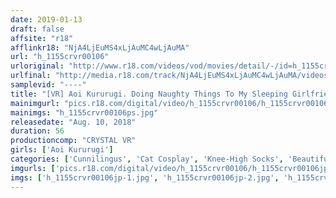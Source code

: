 ```yaml
---
date: 2019-01-13
draft: false
affsite: "r18"
afflinkr18: "NjA4LjEuMS4xLjAuMC4wLjAuMA"
url: "h_1155crvr00106"
urloriginal: "http://www.r18.com/videos/vod/movies/detail/-/id=h_1155crvr00106"
urlfinal: "http://media.r18.com/track/NjA4LjEuMS4xLjAuMC4wLjAuMA/videos/vod/movies/detail/-/id=h_1155crvr00106"
samplevid: "----"
title: "[VR] Aoi Kururugi. Doing Naughty Things To My Sleeping Girlfriend... Then We Have Loving Sex. Cat Costume Ver."
mainimgurl: "pics.r18.com/digital/video/h_1155crvr00106/h_1155crvr00106ps.jpg"
mainimgs: "h_1155crvr00106ps.jpg"
releasedate: "Aug. 10, 2018"
duration: 56
productioncomp: "CRYSTAL VR"
girls: ['Aoi Kururugi']
categories: ['Cunnilingus', 'Cat Cosplay', 'Knee-High Socks', 'Beautiful Girl', 'Genital Close-Up', 'Featured Actress', 'Pranks', 'Couple', 'Creampie', 'Blowjob']
imgurls: ['pics.r18.com/digital/video/h_1155crvr00106/h_1155crvr00106jp-1.jpg', 'pics.r18.com/digital/video/h_1155crvr00106/h_1155crvr00106jp-2.jpg', 'pics.r18.com/digital/video/h_1155crvr00106/h_1155crvr00106jp-3.jpg', 'pics.r18.com/digital/video/h_1155crvr00106/h_1155crvr00106jp-4.jpg', 'pics.r18.com/digital/video/h_1155crvr00106/h_1155crvr00106jp-5.jpg', 'pics.r18.com/digital/video/h_1155crvr00106/h_1155crvr00106jp-6.jpg', 'pics.r18.com/digital/video/h_1155crvr00106/h_1155crvr00106jp-7.jpg', 'pics.r18.com/digital/video/h_1155crvr00106/h_1155crvr00106jp-8.jpg', 'pics.r18.com/digital/video/h_1155crvr00106/h_1155crvr00106jp-9.jpg', 'pics.r18.com/digital/video/h_1155crvr00106/h_1155crvr00106jp-10.jpg', 'pics.r18.com/digital/video/h_1155crvr00106/h_1155crvr00106jp-11.jpg', 'pics.r18.com/digital/video/h_1155crvr00106/h_1155crvr00106jp-12.jpg', 'pics.r18.com/digital/video/h_1155crvr00106/h_1155crvr00106jp-13.jpg', 'pics.r18.com/digital/video/h_1155crvr00106/h_1155crvr00106jp-14.jpg', 'pics.r18.com/digital/video/h_1155crvr00106/h_1155crvr00106jp-15.jpg', 'pics.r18.com/digital/video/h_1155crvr00106/h_1155crvr00106jp-16.jpg', 'pics.r18.com/digital/video/h_1155crvr00106/h_1155crvr00106jp-17.jpg', 'pics.r18.com/digital/video/h_1155crvr00106/h_1155crvr00106jp-18.jpg']
imgs: ['h_1155crvr00106jp-1.jpg', 'h_1155crvr00106jp-2.jpg', 'h_1155crvr00106jp-3.jpg', 'h_1155crvr00106jp-4.jpg', 'h_1155crvr00106jp-5.jpg', 'h_1155crvr00106jp-6.jpg', 'h_1155crvr00106jp-7.jpg', 'h_1155crvr00106jp-8.jpg', 'h_1155crvr00106jp-9.jpg', 'h_1155crvr00106jp-10.jpg', 'h_1155crvr00106jp-11.jpg', 'h_1155crvr00106jp-12.jpg', 'h_1155crvr00106jp-13.jpg', 'h_1155crvr00106jp-14.jpg', 'h_1155crvr00106jp-15.jpg', 'h_1155crvr00106jp-16.jpg', 'h_1155crvr00106jp-17.jpg', 'h_1155crvr00106jp-18.jpg']
---
```

